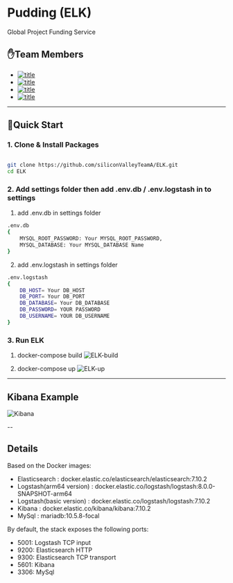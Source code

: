 # Pudding (ELK)

Global Project Funding Service

## ✋Team Members

- [![title](https://img.shields.io/badge/DEVLOPER-최윤선-123456)](https://github.com/OMEGA-Y)
- [![title](https://img.shields.io/badge/DEVLOPER-이연정-123456)](https://github.com/YeonJeongLee00)
- [![title](https://img.shields.io/badge/DEVLOPER-유창헌-123456)](https://github.com/dbckdgjs369)
- [![title](https://img.shields.io/badge/DEVLOPER-노기진-123456)](https://github.com/nohgijin)

---

## 🧞Quick Start 

### 1. Clone & Install Packages

```bash

git clone https://github.com/siliconValleyTeamA/ELK.git
cd ELK

```

### 2. Add settings folder then add .env.db / .env.logstash in to settings

1) add .env.db in settings folder

```bash
.env.db
{
    MYSQL_ROOT_PASSWORD: Your MYSQL_ROOT_PASSWORD,
    MYSQL_DATABASE: Your MYSQL_DATABASE Name
}
```
2) add .env.logstash in settings folder

```bash
.env.logstash
{
    DB_HOST= Your DB_HOST
    DB_PORT= Your DB_PORT
    DB_DATABASE= Your DB_DATABASE
    DB_PASSWORD= YOUR PASSWORD
    DB_USERNAME= YOUR DB_USERNAME
}
```

### 3. Run ELK

1) docker-compose build
![ELK-build](https://user-images.githubusercontent.com/67114268/106853443-0e715700-66fd-11eb-8c19-85511050f3bc.gif)

2) docker-compose up
![ELK-up](https://user-images.githubusercontent.com/67114268/106853345-e681f380-66fc-11eb-9c33-dccc2457b849.gif)

---
## Kibana Example
![Kibana](https://user-images.githubusercontent.com/67114268/106853290-d10cc980-66fc-11eb-8222-82decc5099e5.gif)

--
## Details
Based on the Docker images:

* Elasticsearch : docker.elastic.co/elasticsearch/elasticsearch:7.10.2
* Logstash(arm64 version) : docker.elastic.co/logstash/logstash:8.0.0-SNAPSHOT-arm64
* Logstash(basic version) : docker.elastic.co/logstash/logstash:7.10.2
* Kibana : docker.elastic.co/kibana/kibana:7.10.2
* MySql : mariadb:10.5.8-focal

By default, the stack exposes the following ports:

* 5001: Logstash TCP input
* 9200: Elasticsearch HTTP
* 9300: Elasticsearch TCP transport
* 5601: Kibana
* 3306: MySql
